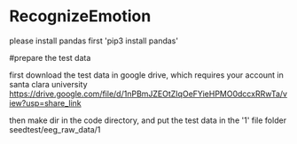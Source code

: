 # RecognizeEmotion

please install pandas first 
'pip3 install pandas'

#prepare the test data

first download the test data in google drive, which requires your account in santa clara university
https://drive.google.com/file/d/1nPBmJZEOtZIqOeFYieHPMO0dccxRRwTa/view?usp=share_link

then make dir in the code directory, and put the test data in the '1' file folder
seedtest/eeg_raw_data/1
